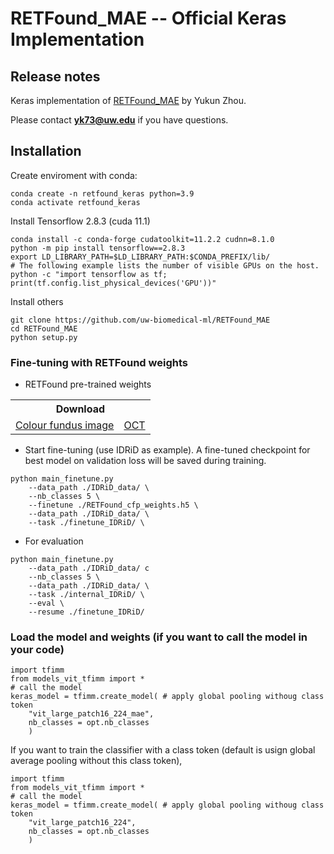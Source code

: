 # RETFound_MAE -- Official Keras Implementation

## Release notes

Keras implementation of [RETFound_MAE](https://github.com/rmaphoh/RETFound_MAE) by Yukun Zhou.

Please contact 	**yk73@uw.edu** if you have questions.

## Installation

Create enviroment with conda:

```
conda create -n retfound_keras python=3.9
conda activate retfound_keras
```

Install Tensorflow 2.8.3 (cuda 11.1)
```
conda install -c conda-forge cudatoolkit=11.2.2 cudnn=8.1.0
python -m pip install tensorflow==2.8.3
export LD_LIBRARY_PATH=$LD_LIBRARY_PATH:$CONDA_PREFIX/lib/
# The following example lists the number of visible GPUs on the host.
python -c "import tensorflow as tf; print(tf.config.list_physical_devices('GPU'))"
```

Install others
```
git clone https://github.com/uw-biomedical-ml/RETFound_MAE
cd RETFound_MAE
python setup.py
```


### Fine-tuning with RETFound weights

- RETFound pre-trained weights

<table>
  <tr>
    <th colspan="2">Download</th>
  </tr>
<tr>
    <td><a href="https://drive.google.com/file/d/194RKGSKZr-zJfeaSpD1QXHqzQvEFkDf-/view?usp=sharing">Colour fundus image</a></td>
    <td><a href="https://drive.google.com/file/d/10Pehch-CndYhcRHjslPd7SOEzbQJAouK/view?usp=sharing">OCT</a></td>
  </tr>
</table>


- Start fine-tuning (use IDRiD as example). A fine-tuned checkpoint for best model on validation loss will be saved during training. 
```
python main_finetune.py
    --data_path ./IDRiD_data/ \
    --nb_classes 5 \ 
    --finetune ./RETFound_cfp_weights.h5 \ 
    --data_path ./IDRiD_data/ \
    --task ./finetune_IDRiD/ \
```

- For evaluation
```
python main_finetune.py
    --data_path ./IDRiD_data/ c
    --nb_classes 5 \ 
    --data_path ./IDRiD_data/ \
    --task ./internal_IDRiD/ \    
    --eval \
    --resume ./finetune_IDRiD/
```


### Load the model and weights (if you want to call the model in your code)
```
import tfimm
from models_vit_tfimm import *
# call the model
keras_model = tfimm.create_model( # apply global pooling withoug class token
    "vit_large_patch16_224_mae",
    nb_classes = opt.nb_classes
    )
```

If you want to train the classifier with a class token (default is usign global average pooling without this class token), 
```
import tfimm
from models_vit_tfimm import *
# call the model
keras_model = tfimm.create_model( # apply global pooling withoug class token
    "vit_large_patch16_224",
    nb_classes = opt.nb_classes
    )
```
